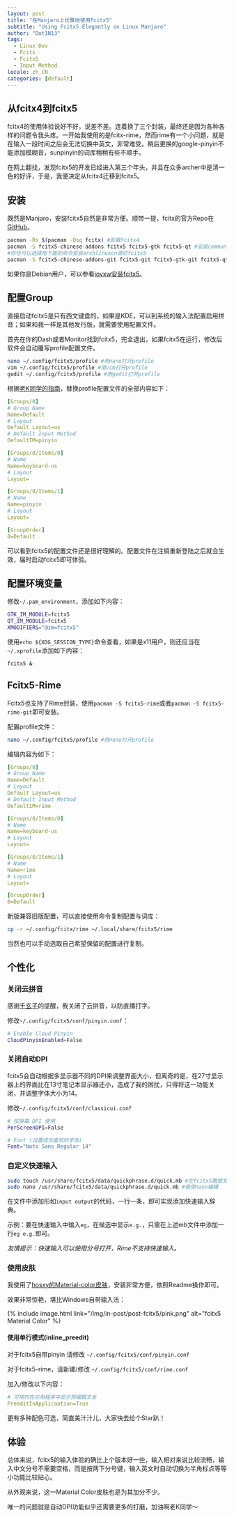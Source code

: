```yaml
---
layout: post
title: "在Manjaro上优雅地使用Fcitx5"
subtitle: "Using Fcitx5 Elegantly on Linux Manjaro"
author: "DotIN13"
tags:
  - Linux Dev
  - Fcitx
  - Fcitx5
  - Input Method
locale: zh_CN
categories: [default]
---
```


## 从fcitx4到fcitx5

fcitx4的使用体验说好不好，说差不差。连着换了三个封装，最终还是因为各种各样的问题令我头疼。一开始我使用的是fcitx-rime，然而rime有一个小问题，就是在输入一段时间之后会无法切换中英文，非常难受。稍后更换的google-pinyin不能添加模糊音，sunpinyin的词库稍稍有些不顺手。

在网上翻找，发现fcitx5的开发已经进入第三个年头，并且在众多archer中是清一色的好评，于是，我便决定从fcitx4迁移到fcitx5。

## 安装

既然是Manjaro，安装fcitx5自然是非常方便。顺带一提，fcitx的官方Repo在[GitHub](https://github.com/fcitx/fcitx5)。

```bash
pacman -Rs $(pacman -Qsq fcitx) #卸载fcitx4
pacman -S fcitx5-chinese-addons fcitx5 fcitx5-gtk fcitx5-qt #安装community源的fcitx5
#你也可以选择用下面的命令安装archlinuxcn源的fcitx5
pacman -S fcitx5-chinese-addons-git fcitx5-git fcitx5-gtk-git fcitx5-qt5-git
```

如果你是Debian用户，可以参看[iovxw安装fcitx5](https://iovxw.net/p/fcitx5/)。

## 配置Group

直接启动fcitx5是只有西文键盘的，如果是KDE，可以到系统的输入法配置启用拼音；如果和我一样是其他发行版，就需要使用配置文件。

首先在你的Dash或者Monitor找到fcitx5，完全退出，如果fcitx5在运行，修改后软件会自动覆写profile配置文件。

```bash
nano ~/.config/fcitx5/profile #用nano打开profile
vim ~/.config/fcitx5/profile #用vim打开profile
gedit ~/.config/fcitx5/profile #用gedit打开profile
```

根据[老K同学的指南](https://www.csslayer.info/wordpress/fcitx-dev/a-new-pinyin-input-method-that-might-be-slightly-better-than-sunpinyin/)，替换profile配置文件的全部内容如下：

```yaml
[Groups/0]
# Group Name
Name=Default
# Layout
Default Layout=us
# Default Input Method
DefaultIM=pinyin

[Groups/0/Items/0]
# Name
Name=keyboard-us
# Layout
Layout=

[Groups/0/Items/1]
# Name
Name=pinyin
# Layout
Layout=

[GroupOrder]
0=Default
```

可以看到fcitx5的配置文件还是很好理解的。配置文件在注销重新登陆之后就会生效，届时启动fcitx5即可体验。

## 配置环境变量

修改`~/.pam_environment`，添加如下内容：

```bash
GTK_IM_MODULE=fcitx5
QT_IM_MODULE=fcitx5
XMODIFIERS="@im=fcitx5"
```

使用`echo ${XDG_SESSION_TYPE}`命令查看，如果是x11用户，则还应当在`~/.xprofile`添加如下内容：

```bash
fcitx5 &
```

## Fcitx5-Rime

Fcitx5也支持了Rime封装，使用`pacman -S fcitx5-rime`或者`pacman -S fcitx5-rime-git`即可安装。

配置profile文件：

```bash
nano ~/.config/fcitx5/profile #用nano打开profile
```

编辑内容为如下：

```yaml
[Groups/0]
# Group Name
Name=Default
# Layout
Default Layout=us
# Default Input Method
DefaultIM=rime

[Groups/0/Items/0]
# Name
Name=keyboard-us
# Layout
Layout=

[Groups/0/Items/1]
# Name
Name=rime
# Layout
Layout=

[GroupOrder]
0=Default
```

新版兼容旧版配置，可以直接使用命令复制配置与词库：

```bash
cp -r ~/.config/fcitx/rime ~/.local/share/fcitx5/rime
```

当然也可以手动选取自己希望保留的配置进行复制。

## 个性化

### 关闭云拼音

感谢[千玄子](https://zjukuny.github.io/posts/fcitx5/)的提醒，我关闭了云拼音，以防直播打字。

修改`~/.config/fcitx5/conf/pinyin.conf`：

```bash
# Enable Cloud Pinyin
CloudPinyinEnabled=False
```

### 关闭自动DPI

fcitx5会自动根据多显示器不同的DPI来调整界面大小，但离奇的是，在27寸显示器上的界面比在13寸笔记本显示器还小，造成了我的困扰，只得将这一功能关闭，并调整字体大小为14。

修改`~/.config/fcitx5/conf/classicui.conf`

```bash
# 按屏幕 DPI 使用
PerScreenDPI=False

# Font (设置成你喜欢的字体)
Font="Noto Sans Regular 14"
```

### 自定义快速输入

```bash
sudo touch /usr/share/fcitx5/data/quickphrase.d/quick.mb #在fcitx5数据文件夹建立mb文件
sudo nano /usr/share/fcitx5/data/quickphrase.d/quick.mb #使用nano编辑
```

在文件中添加形如`input output`的代码，一行一条，即可实现添加快速输入辞典。

示例：要在快速输入中输入`eg`，在候选中显示`e.g.`，只需在上述mb文件中添加一行`eg e.g.`即可。

*友情提示：快速输入可以使用分号打开，Rime不支持快速输入。*

### 使用皮肤

我使用了[hosxy的Material-color皮肤](https://github.com/hosxy/Fcitx5-Material-Color)，安装非常方便，依照Readme操作即可。

效果非常惊艳，堪比Windows自带输入法：

{% include image.html link="/img/in-post/post-fcitx5/pink.png" alt="fcitx5 Material Color" %}

#### 使用单行模式(inline_preedit)

对于fcitx5自带pinyin 请修改 `~/.config/fcitx5/conf/pinyin.conf`

对于fcitx5-rime，请新建/修改 `~/.config/fcitx5/conf/rime.conf` 

加入/修改以下内容：

```yaml
# 可用时在应用程序中显示预编辑文本
PreeditInApplicaation=True
```

更有多种配色可选，简直美汁汁儿，大家快去给个Star趴！

## 体验

总体来说，fcitx5的输入体验的确比上个版本好一些，输入相对来说比较流畅，输入中文分号不需要空格，而是按两下分号键，输入英文时自动切换为半角标点等等小功能比较贴心。

从外观来说，这一Material Color皮肤也是为其加分不少。

唯一的问题就是自动DPI功能似乎还需要更多的打磨，加油啊老K同学～